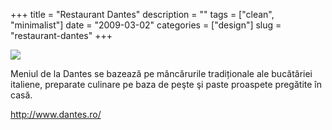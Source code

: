 +++
title = "Restaurant Dantes"
description = ""
tags = ["clean", "minimalist"]
date = "2009-03-02"
categories = ["design"]
slug = "restaurant-dantes"
+++


 

  <div id="screens-thumbs" class="clearfix">
    <div class="txt-center" id="design-submission"><a href="http://www.dantes.ro/"><img id='bluga-thumbnail-1514' class='bluga-thumbnail large' src='//media.konigi.com/bluga/
wt49ab94f54bad2.jpg'/></a></div>  
  </div>   
<p>Meniul de la Dantes se bazează pe mâncărurile tradiționale ale bucătăriei italiene, preparate culinare pe baza de peşte şi paste proaspete pregătite în casă.</p>
<p><a href="http://www.dantes.ro/">http://www.dantes.ro/</a></p>




